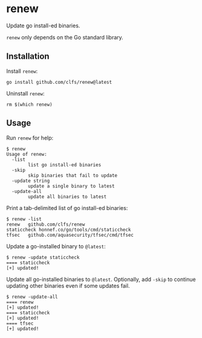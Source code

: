 # renew
Update go install-ed binaries.

`renew` only depends on the Go standard library.

## Installation
Install `renew`:

```text
go install github.com/clfs/renew@latest
```

Uninstall `renew`:
```text
rm $(which renew)
```

## Usage
Run `renew` for help:

```text
$ renew
Usage of renew:
  -list
        list go install-ed binaries
  -skip
        skip binaries that fail to update
  -update string
        update a single binary to latest
  -update-all
        update all binaries to latest
```

Print a tab-delimited list of go install-ed binaries:

```text
$ renew -list
renew	github.com/clfs/renew
staticcheck	honnef.co/go/tools/cmd/staticcheck
tfsec	github.com/aquasecurity/tfsec/cmd/tfsec
```

Update a go-installed binary to `@latest`:

```text
$ renew -update staticcheck
==== staticcheck
[+] updated!
```

Update all go-installed binaries to `@latest`. Optionally, add `-skip` to
continue updating other binaries even if some updates fail.

```text
$ renew -update-all
==== renew
[+] updated!
==== staticcheck
[+] updated!
==== tfsec
[+] updated!
```